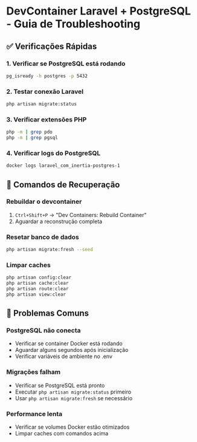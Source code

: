# DevContainer Laravel + PostgreSQL - Guia de Troubleshooting

## ✅ Verificações Rápidas

### 1. Verificar se PostgreSQL está rodando

```bash
pg_isready -h postgres -p 5432
```

### 2. Testar conexão Laravel

```bash
php artisan migrate:status
```

### 3. Verificar extensões PHP

```bash
php -m | grep pdo
php -m | grep pgsql
```

### 4. Verificar logs do PostgreSQL

```bash
docker logs laravel_com_inertia-postgres-1
```

## 🔧 Comandos de Recuperação

### Rebuildar o devcontainer

1. `Ctrl+Shift+P` → "Dev Containers: Rebuild Container"
2. Aguardar a reconstrução completa

### Resetar banco de dados

```bash
php artisan migrate:fresh --seed
```

### Limpar caches

```bash
php artisan config:clear
php artisan cache:clear
php artisan route:clear
php artisan view:clear
```

## 🐛 Problemas Comuns

### PostgreSQL não conecta

-   Verificar se container Docker está rodando
-   Aguardar alguns segundos após inicialização
-   Verificar variáveis de ambiente no .env

### Migrações falham

-   Verificar se PostgreSQL está pronto
-   Executar `php artisan migrate:status` primeiro
-   Usar `php artisan migrate:fresh` se necessário

### Performance lenta

-   Verificar se volumes Docker estão otimizados
-   Limpar caches com comandos acima
